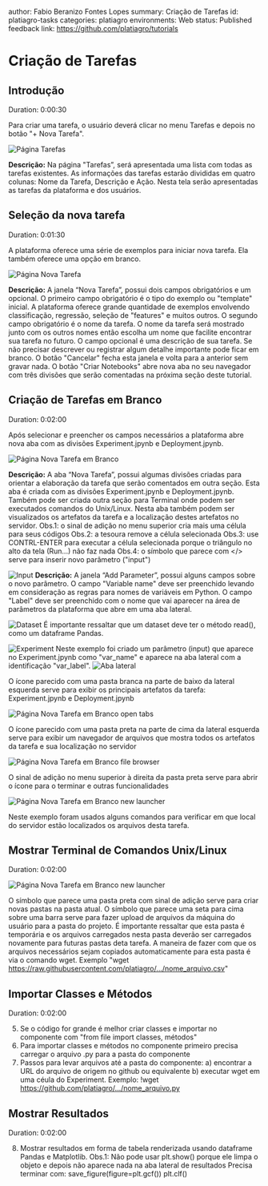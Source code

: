 author: Fabio Beranizo Fontes Lopes
summary: Criação de Tarefas
id: platiagro-tasks
categories: platiagro
environments: Web
status: Published
feedback link: https://github.com/platiagro/tutorials

# Criação de Tarefas

## Introdução
Duration: 0:00:30

Para criar uma tarefa, o usuário deverá clicar no menu Tarefas e depois no botão "+ Nova Tarefa".

![Página Tarefas](./img/tarefas.png)

**Descrição:** Na página "Tarefas”, será apresentada uma lista com todas as tarefas existentes. As informações das tarefas estarão divididas em quatro colunas: Nome da Tarefa, Descrição e Ação.
Nesta tela serão apresentadas as tarefas da plataforma e dos usuários.

## Seleção da nova tarefa
Duration: 0:01:30

A plataforma oferece uma série de exemplos para iniciar nova tarefa. Ela também oferece uma opção em branco.

![Página Nova Tarefa](./img/nova_tarefa.png)

**Descrição:** A janela “Nova Tarefa”, possui dois campos obrigatórios e um opcional. 
O primeiro campo obrigatório é o tipo do exemplo ou "template" inicial. A plataforma oferece grande quantidade de exemplos envolvendo classificação, regressão, seleção de "features" e muitos outros.
O segundo campo obrigatório é o nome da tarefa. O nome da tarefa será mostrado junto com os outros nomes então escolha um nome que facilite encontrar sua tarefa no futuro.
O campo opcional é uma descrição de sua tarefa. Se não precisar descrever ou registrar algum detalhe importante pode ficar em branco.
O botão "Cancelar" fecha esta janela e volta para a anterior sem gravar nada.
O botão "Criar Notebooks" abre nova aba no seu navegador com três divisões que serão comentadas na próxima seção deste tutorial. 

## Criação de Tarefas em Branco
Duration: 0:02:00

Após selecionar e preencher os campos necessários a plataforma abre nova aba com as divisões Experiment.jpynb e Deployment.jpynb.

![Página Nova Tarefa em Branco](./img/nova_tarefa_abas.png)

**Descrição:** A aba “Nova Tarefa”, possui algumas divisões criadas para orientar a elaboração da tarefa que serão comentados em outra seção.
Esta aba é criada com as divisões Experiment.jpynb e Deployment.jpynb. Também pode ser criada outra seção para Terminal onde podem ser executados comandos do Unix/Linux.
Nesta aba também podem ser visualizados os artefatos da tarefa e a localização destes artefatos no servidor. 
   Obs.1: o sinal de adição no menu superior cria mais uma célula para seus códigos
   Obs.2: a tesoura remove a célula selecionada
   Obs.3: use CONTRL-ENTER para executar a célula selecionada porque o triângulo no alto da tela (Run...) não faz nada
   Obs.4: o símbolo que parece com </> serve para inserir novo parâmetro ("input")
   
![Input](./img/nova_tarefa_input.png)
**Descrição:** A janela “Add Parameter”, possui alguns campos sobre o novo parâmetro.
O campo "Variable name" deve ser preenchido levando em consideração as regras para nomes de variáveis em Python.
O campo "Label" deve ser preenchido com o nome que vai aparecer na área de parâmetros da plataforma que abre em uma aba lateral.

![Dataset](./img/dataset.png)
É importante ressaltar que um dataset deve ter o método read(), como um dataframe Pandas.


![Experiment](./img/input_experiment.png)
Neste exemplo foi criado um parâmetro (input) que aparece no Experiment.jpynb como "var_name" e aparece na aba lateral com a identificação "var_label". 
![Aba lateral](./img/input_aba_lateral.png)


O ícone parecido com uma pasta branca na parte de baixo da lateral esquerda serve para exibir os principais artefatos da tarefa: Experiment.jpynb e Deployment.jpynb

![Página Nova Tarefa em Branco open tabs](./img/nova_tarefa_open_tabs.png)


O ícone parecido com uma pasta preta na parte de cima da lateral esquerda serve para exibir um navegador de arquivos que mostra todos os artefatos da tarefa e sua localização no servidor

![Página Nova Tarefa em Branco file browser](./img/nova_tarefa_file_browser.png)


O sinal de adição no menu superior à direita da pasta preta serve para abrir o ícone para o terminar e outras funcionalidades 

![Página Nova Tarefa em Branco new launcher](./img/nova_tarefa_file_browser_new_launcher.png)


Neste exemplo foram usados alguns comandos para verificar em que local do servidor estão localizados os arquivos desta tarefa.

## Mostrar Terminal de Comandos Unix/Linux
Duration: 0:02:00

![Página Nova Tarefa em Branco new launcher](./img/nova_tarefa_file_browser_new_launcher_terminal.png)

O símbolo que parece uma pasta preta com sinal de adição serve para criar novas pastas na pasta atual.
O símbolo que parece uma seta para cima sobre uma barra serve para fazer upload de arquivos da máquina do usuário para a pasta do projeto. É importante ressaltar que esta pasta é temporária e os arquivos carregados nesta pasta deverão ser carregados novamente para futuras pastas deta tarefa.
A maneira de fazer com que os arquivos necessários sejam copiados automaticamente para esta pasta é via o comando wget.
Exemplo "wget https://raw.githubusercontent.com/platiagro/.../nome_arquivo.csv"



## Importar Classes e Métodos
Duration: 0:02:00

5) Se o código for grande é melhor criar classes e importar no componente com "from file import classes, métodos" 
6) Para importar classes e métodos no componente primeiro precisa carregar o arquivo .py para a pasta do componente
7) Passos para levar arquivos até a pasta do componente:
   a) encontrar a URL do arquivo de origem no github ou equivalente
   b) executar wget em uma céula do Experiment. Exemplo:
      !wget https://github.com/platiagro/.../nome_arquivo.py
	  
## Mostrar Resultados
Duration: 0:02:00
	  
8) Mostrar resultados em forma de tabela renderizada usando dataframe Pandas e Matplotlib.
   Obs.1: Não pode usar plt.show() porque ele limpa o objeto e depois não aparece nada na aba lateral de resultados
   Precisa terminar com: 
      save_figure(figure=plt.gcf())
      plt.clf()

